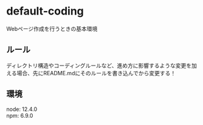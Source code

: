 # default-coding
Webページ作成を行うときの基本環境

## ルール
ディレクトリ構造やコーディングルールなど、進め方に影響するような変更を加える場合、先にREADME.mdにそのルールを書き込んでから変更する！

## 環境
node: 12.4.0  
npm: 6.9.0

